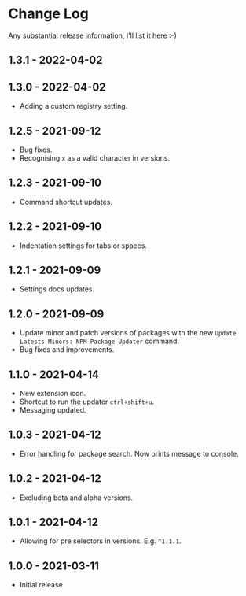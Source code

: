 # Change Log

Any substantial release information, I'll list it here :-)

## 1.3.1 - 2022-04-02

## 1.3.0 - 2022-04-02

- Adding a custom registry setting.

## 1.2.5 - 2021-09-12

- Bug fixes.
- Recognising `x` as a valid character in versions.

## 1.2.3 - 2021-09-10

- Command shortcut updates.

## 1.2.2 - 2021-09-10

- Indentation settings for tabs or spaces.

## 1.2.1 - 2021-09-09

- Settings docs updates.

## 1.2.0 - 2021-09-09

- Update minor and patch versions of packages with the new `Update Latests Minors: NPM Package Updater` command.
- Bug fixes and improvements.

## 1.1.0 - 2021-04-14

- New extension icon.
- Shortcut to run the updater `ctrl+shift+u`.
- Messaging updated.

## 1.0.3 - 2021-04-12

- Error handling for package search. Now prints message to console.

## 1.0.2 - 2021-04-12

- Excluding beta and alpha versions.

## 1.0.1 - 2021-04-12

- Allowing for pre selectors in versions. E.g. `^1.1.1`.

## 1.0.0 - 2021-03-11

- Initial release
